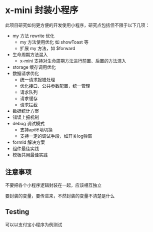 # x-mini 封装小程序

此项目研究如何更方便的开发使用小程序，研究点包括但不限于以下几项：

- my 方法 rewrite 优化
  - my 方法使用优化 如 showToast 等
  - 扩展 my 方法，如 $forward
- 生命周期方法混入
  - x-mini 支持对生命周期方法进行前置、后置的方法混入
- storage 缓存调用优化
- 数据请求优化
  - 统一请求报错处理
  - 优化接口、公共参数配置，统一管理
  - 请求队列
  - 请求缓存
  - 请求拦截
- 数据统计方案
- 错误上报机制
- debug 调试模式
  - 支持api环境切换
  - 支持一定的调试手段，如开关log弹窗
- formId 解决方案
- 组件最佳实践
- 模板共用最佳实践

## 注意事项

不要把各个小程序逻辑封装在一起，应该相互独立

要封装的变量，要传进来，不然封装的变量不清楚是什么

## Testing

可以以支付宝小程序为例测试
